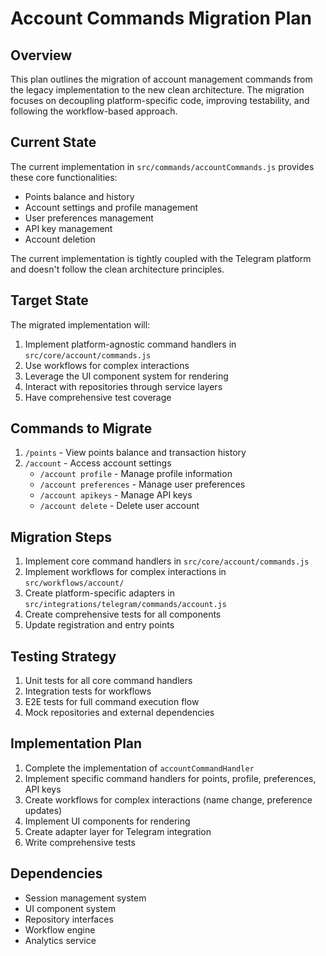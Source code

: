 # Account Commands Migration Plan

## Overview
This plan outlines the migration of account management commands from the legacy implementation to the new clean architecture. The migration focuses on decoupling platform-specific code, improving testability, and following the workflow-based approach.

## Current State
The current implementation in `src/commands/accountCommands.js` provides these core functionalities:
- Points balance and history
- Account settings and profile management
- User preferences management
- API key management
- Account deletion

The current implementation is tightly coupled with the Telegram platform and doesn't follow the clean architecture principles.

## Target State
The migrated implementation will:
1. Implement platform-agnostic command handlers in `src/core/account/commands.js`
2. Use workflows for complex interactions
3. Leverage the UI component system for rendering
4. Interact with repositories through service layers
5. Have comprehensive test coverage

## Commands to Migrate
1. `/points` - View points balance and transaction history
2. `/account` - Access account settings
   - `/account profile` - Manage profile information
   - `/account preferences` - Manage user preferences
   - `/account apikeys` - Manage API keys
   - `/account delete` - Delete user account

## Migration Steps
1. Implement core command handlers in `src/core/account/commands.js`
2. Implement workflows for complex interactions in `src/workflows/account/`
3. Create platform-specific adapters in `src/integrations/telegram/commands/account.js`
4. Create comprehensive tests for all components
5. Update registration and entry points

## Testing Strategy
1. Unit tests for all core command handlers
2. Integration tests for workflows
3. E2E tests for full command execution flow
4. Mock repositories and external dependencies

## Implementation Plan
1. Complete the implementation of `accountCommandHandler`
2. Implement specific command handlers for points, profile, preferences, API keys
3. Create workflows for complex interactions (name change, preference updates)
4. Implement UI components for rendering
5. Create adapter layer for Telegram integration
6. Write comprehensive tests

## Dependencies
- Session management system
- UI component system
- Repository interfaces
- Workflow engine
- Analytics service 